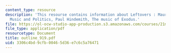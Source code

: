 ```yaml
---
content_type: resource
description: 'This resourse contains information about Leftovers : Maurice Ravel,
  Music and Politics, Paul Hindemith, The music of Exodus.'
file: https://ol-ocw-studio-app-production.s3.amazonaws.com/courses/21m-262-modern-music-1900-1960-fall-2006/3306c4bd9cfb00465d36e7c6c5a76471_outline_919.pdf
file_type: application/pdf
resourcetype: Document
title: outline_919.pdf
uid: 3306c4bd-9cfb-0046-5d36-e7c6c5a76471
---
```

